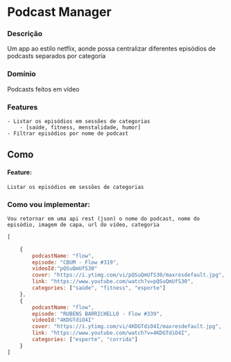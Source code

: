 # Podcast Manager

### Descrição
Um app ao estilo netflix, aonde possa centralizar diferentes episódios de podcasts separados por categoria

### Domínio
Podcasts feitos em vídeo


### Features
    - Listar os episódios em sessões de categorias
        - [saúde, fitness, menstalidade, humor]
    - Filtrar episódios por nome de podcast


## Como

#### Feature:
    Listar os episódios em sessões de categorias

### Como vou implementar:
    Vou retornar em uma api rest (json) o nome do podcast, nome do episódio, imagem de capa, url do vídeo, categoria


``` js
[

    {
        podcastName: "flow",
        episode: "CBUM - Flow #319",
        videoId:"pQSuQmUfS30"
        cover: "https://i.ytimg.com/vi/pQSuQmUfS30/maxresdefault.jpg",
        link: "https://www.youtube.com/watch?v=pQSuQmUfS30",
        categories: ["saúde", "fitness", "esporte"]
    },
    {
        podcastName: "flow",
        episode: "RUBENS BARRICHELLO - Flow #339",
        videoId:"4KDGTdiO4I"
        cover: "https://i.ytimg.com/vi/4KDGTdiO4I/maxresdefault.jpg",
        link: "https://www.youtube.com/watch?v=4KDGTdiO4I",
        categories: ["esporte", "corrida"]
    }
]
```

